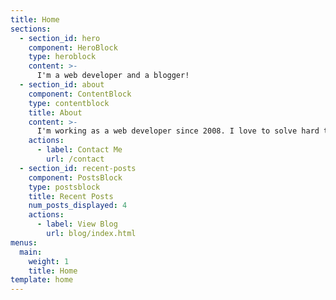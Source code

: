 ```yaml
---
title: Home
sections:
  - section_id: hero
    component: HeroBlock
    type: heroblock
    content: >-
      I'm a web developer and a blogger!
  - section_id: about
    component: ContentBlock
    type: contentblock
    title: About
    content: >-
      I'm working as a web developer since 2008. I love to solve hard tasks, learn new things and to use this knowledge right away. I look for a new experience!
    actions:
      - label: Contact Me
        url: /contact
  - section_id: recent-posts
    component: PostsBlock
    type: postsblock
    title: Recent Posts
    num_posts_displayed: 4
    actions:
      - label: View Blog
        url: blog/index.html
menus:
  main:
    weight: 1
    title: Home
template: home
---
```

